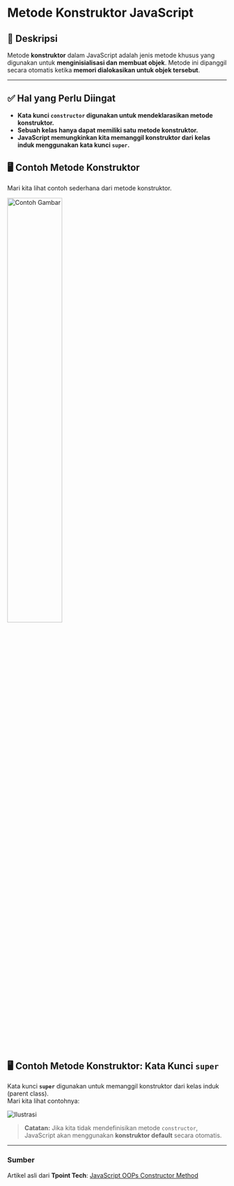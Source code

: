 # **Metode Konstruktor JavaScript**


## 📖 Deskripsi
Metode **konstruktor** dalam JavaScript adalah jenis metode khusus yang digunakan untuk **menginisialisasi dan membuat objek**. Metode ini dipanggil secara otomatis ketika **memori dialokasikan untuk objek tersebut**.

---

## ✅ Hal yang Perlu Diingat
- **Kata kunci `constructor` digunakan untuk mendeklarasikan metode konstruktor.**
- **Sebuah kelas hanya dapat memiliki satu metode konstruktor.**
- **JavaScript memungkinkan kita memanggil konstruktor dari kelas induk menggunakan kata kunci `super`.**

## 🖥 Contoh Metode Konstruktor

Mari kita lihat contoh sederhana dari metode konstruktor.

<img src="https://drive.google.com/uc?export=view&id=14rGnQM1UBtWIb4Y0ZKJYme9LsoHljaGm" alt="Contoh Gambar" width="50%">

## 🖥 Contoh Metode Konstruktor: Kata Kunci `super`

Kata kunci **`super`** digunakan untuk memanggil konstruktor dari kelas induk (parent class).  
Mari kita lihat contohnya:

<img src="https://drive.google.com/uc?export=view&id=1AI4xm-KJGp1RqTCvLtafT7ylAo3FD6Ju" alt="Ilustrasi" style="max-width: 100%; height: auto;">


> **Catatan:** Jika kita tidak mendefinisikan metode `constructor`, JavaScript akan menggunakan **konstruktor default** secara otomatis.

---

###  Sumber

Artikel asli dari **Tpoint Tech**: [JavaScript OOPs Constructor Method](https://www.tpointtech.com/javascript-oops-constructor-method) 






